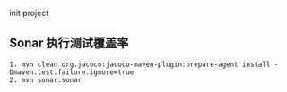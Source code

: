 init project

## Sonar 执行测试覆盖率
```
1. mvn clean org.jacoco:jacoco-maven-plugin:prepare-agent install -Dmaven.test.failure.ignore=true
2. mvn sonar:sonar
```